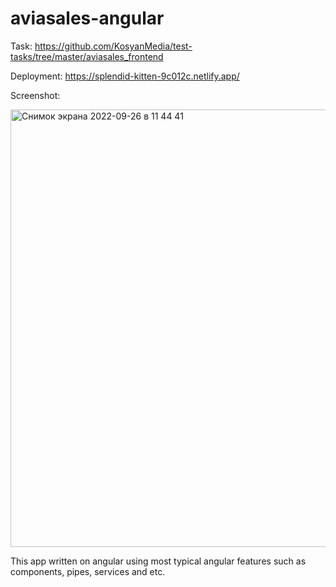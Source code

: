 # aviasales-angular

Task: https://github.com/KosyanMedia/test-tasks/tree/master/aviasales_frontend

Deployment: https://splendid-kitten-9c012c.netlify.app/

Screenshot:

<img width="700" alt="Снимок экрана 2022-09-26 в 11 44 41" src="https://user-images.githubusercontent.com/94741768/192233314-154e33fa-aa0b-48ae-871c-409de47af361.png">


This app written on angular using most typical angular features such as components, pipes, services and etc.
